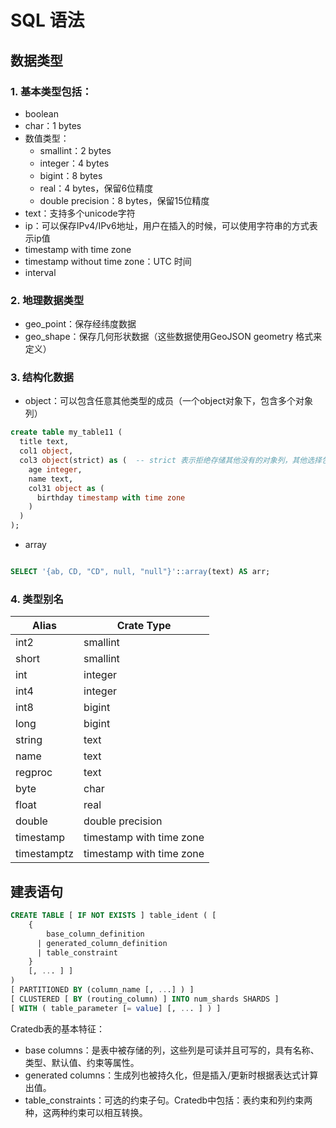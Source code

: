# SQL 语法

## 数据类型

### 1. 基本类型包括：

- boolean
- char：1 bytes
- 数值类型：
    - smallint：2 bytes
    - integer：4 bytes
    - bigint：8 bytes
    - real：4 bytes，保留6位精度
    - double precision：8 bytes，保留15位精度
- text：支持多个unicode字符
- ip：可以保存IPv4/IPv6地址，用户在插入的时候，可以使用字符串的方式表示ip值
- timestamp with time zone
- timestamp without time zone：UTC 时间
- interval

### 2. 地理数据类型

- geo_point：保存经纬度数据
- geo_shape：保存几何形状数据（这些数据使用GeoJSON geometry 格式来定义）

### 3. 结构化数据

- object：可以包含任意其他类型的成员（一个object对象下，包含多个对象列）

```sql
create table my_table11 (
  title text,
  col1 object,
  col3 object(strict) as (  -- strict 表示拒绝存储其他没有的对象列，其他选择包括：dynamic（默认，插入新的列会更新schema并进行类型映射）, ignored（允许插入新列，但是不会更新schema以及进行类型映射） 
    age integer,
    name text,
    col31 object as (
      birthday timestamp with time zone
    )
  )
);

```

- array

```sql

SELECT '{ab, CD, "CD", null, "null"}'::array(text) AS arr;

```

### 4. 类型别名

|Alias|	Crate Type|
|---|---|
|int2	|smallint|
|short	|smallint|
|int	|integer|
|int4	|integer|
|int8	|bigint|
|long	|bigint|
|string	|text|
|name	|text|
|regproc	|text|
|byte	|char|
|float	|real|
|double	|double precision|
|timestamp	|timestamp with time zone|
|timestamptz	|timestamp with time zone|

## 建表语句

```sql
CREATE TABLE [ IF NOT EXISTS ] table_ident ( [
    {
        base_column_definition
      | generated_column_definition
      | table_constraint
    }
    [, ... ] ]
)
[ PARTITIONED BY (column_name [, ...] ) ]
[ CLUSTERED [ BY (routing_column) ] INTO num_shards SHARDS ]
[ WITH ( table_parameter [= value] [, ... ] ) ]
```

Cratedb表的基本特征：

- base columns：是表中被存储的列，这些列是可读并且可写的，具有名称、类型、默认值、约束等属性。
- generated columns：生成列也被持久化，但是插入/更新时根据表达式计算出值。
- table_constraints：可选的约束子句。Cratedb中包括：表约束和列约束两种，这两种约束可以相互转换。




